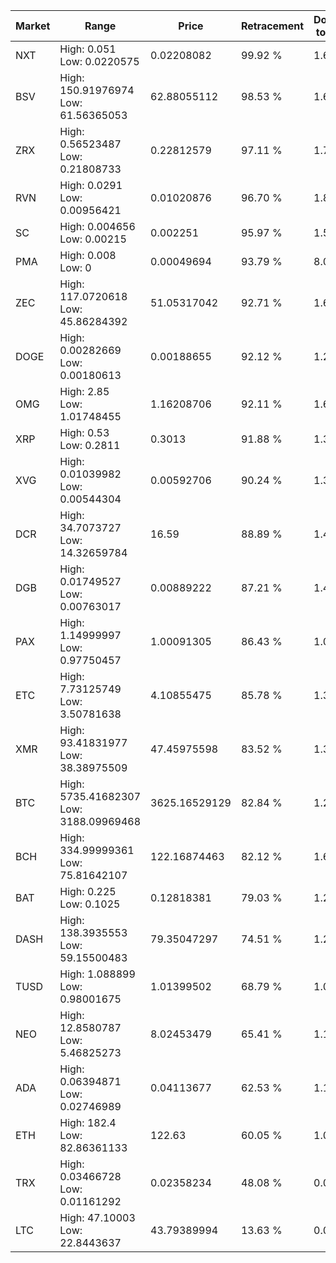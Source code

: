 | Market | Range | Price| Retracement | Doubles to 50% |
| --- | --- | --- | --- | --- |
| NXT | High: 0.051<br />Low: 0.0220575 | 0.02208082 | 99.92 % | 1.65 |
| BSV | High: 150.91976974<br />Low: 61.56365053 | 62.88055112 | 98.53 % | 1.69 |
| ZRX | High: 0.56523487<br />Low: 0.21808733 | 0.22812579 | 97.11 % | 1.72 |
| RVN | High: 0.0291<br />Low: 0.00956421 | 0.01020876 | 96.70 % | 1.89 |
| SC | High: 0.004656<br />Low: 0.00215 | 0.002251 | 95.97 % | 1.51 |
| PMA | High: 0.008<br />Low: 0 | 0.00049694 | 93.79 % | 8.05 |
| ZEC | High: 117.0720618<br />Low: 45.86284392 | 51.05317042 | 92.71 % | 1.60 |
| DOGE | High: 0.00282669<br />Low: 0.00180613 | 0.00188655 | 92.12 % | 1.23 |
| OMG | High: 2.85<br />Low: 1.01748455 | 1.16208706 | 92.11 % | 1.66 |
| XRP | High: 0.53<br />Low: 0.2811 | 0.3013 | 91.88 % | 1.35 |
| XVG | High: 0.01039982<br />Low: 0.00544304 | 0.00592706 | 90.24 % | 1.34 |
| DCR | High: 34.7073727<br />Low: 14.32659784 | 16.59 | 88.89 % | 1.48 |
| DGB | High: 0.01749527<br />Low: 0.00763017 | 0.00889222 | 87.21 % | 1.41 |
| PAX | High: 1.14999997<br />Low: 0.97750457 | 1.00091305 | 86.43 % | 1.06 |
| ETC | High: 7.73125749<br />Low: 3.50781638 | 4.10855475 | 85.78 % | 1.37 |
| XMR | High: 93.41831977<br />Low: 38.38975509 | 47.45975598 | 83.52 % | 1.39 |
| BTC | High: 5735.41682307<br />Low: 3188.09969468 | 3625.16529129 | 82.84 % | 1.23 |
| BCH | High: 334.99999361<br />Low: 75.81642107 | 122.16874463 | 82.12 % | 1.68 |
| BAT | High: 0.225<br />Low: 0.1025 | 0.12818381 | 79.03 % | 1.28 |
| DASH | High: 138.3935553<br />Low: 59.15500483 | 79.35047297 | 74.51 % | 1.24 |
| TUSD | High: 1.088899<br />Low: 0.98001675 | 1.01399502 | 68.79 % | 1.02 |
| NEO | High: 12.8580787<br />Low: 5.46825273 | 8.02453479 | 65.41 % | 1.14 |
| ADA | High: 0.06394871<br />Low: 0.02746989 | 0.04113677 | 62.53 % | 1.11 |
| ETH | High: 182.4<br />Low: 82.86361133 | 122.63 | 60.05 % | 1.08 |
| TRX | High: 0.03466728<br />Low: 0.01161292 | 0.02358234 | 48.08 % | 0.00 |
| LTC | High: 47.10003<br />Low: 22.8443637 | 43.79389994 | 13.63 % | 0.00 |
